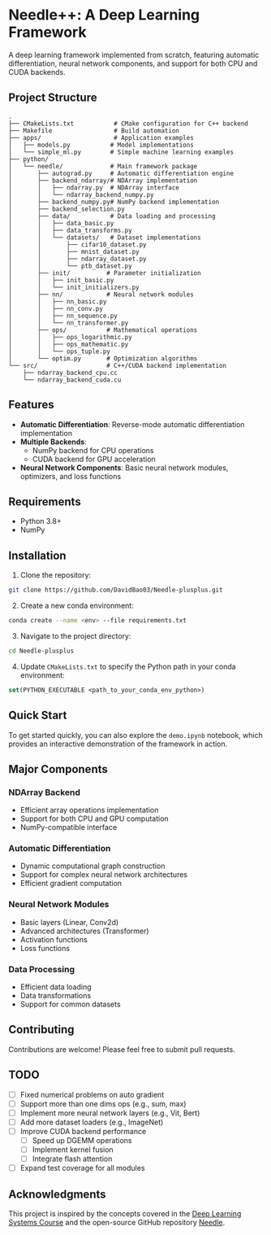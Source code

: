 # Needle++: A Deep Learning Framework

A deep learning framework implemented from scratch, featuring automatic differentiation, neural network components, and support for both CPU and CUDA backends.

## Project Structure

```
.
├── CMakeLists.txt           # CMake configuration for C++ backend
├── Makefile                 # Build automation
├── apps/                    # Application examples
│   ├── models.py           # Model implementations
│   └── simple_ml.py        # Simple machine learning examples
├── python/
│   └── needle/             # Main framework package
│       ├── autograd.py     # Automatic differentiation engine
│       ├── backend_ndarray/# NDArray implementation
│       │   ├── ndarray.py  # NDArray interface
│       │   └── ndarray_backend_numpy.py
│       ├── backend_numpy.py# NumPy backend implementation
│       ├── backend_selection.py
│       ├── data/           # Data loading and processing
│       │   ├── data_basic.py
│       │   ├── data_transforms.py
│       │   └── datasets/   # Dataset implementations
│       │       ├── cifar10_dataset.py
│       │       ├── mnist_dataset.py
│       │       ├── ndarray_dataset.py
│       │       └── ptb_dataset.py
│       ├── init/          # Parameter initialization
│       │   ├── init_basic.py
│       │   └── init_initializers.py
│       ├── nn/            # Neural network modules
│       │   ├── nn_basic.py
│       │   ├── nn_conv.py
│       │   ├── nn_sequence.py
│       │   └── nn_transformer.py
│       ├── ops/           # Mathematical operations
│       │   ├── ops_logarithmic.py
│       │   ├── ops_mathematic.py
│       │   └── ops_tuple.py
│       └── optim.py       # Optimization algorithms
└── src/                   # C++/CUDA backend implementation
    ├── ndarray_backend_cpu.cc
    └── ndarray_backend_cuda.cu
```

## Features

- **Automatic Differentiation**: Reverse-mode automatic differentiation implementation
- **Multiple Backends**:
  - NumPy backend for CPU operations
  - CUDA backend for GPU acceleration
- **Neural Network Components**: Basic neural network modules, optimizers, and loss functions

## Requirements

- Python 3.8+
- NumPy

## Installation

1. Clone the repository:

```bash
git clone https://github.com/DavidBao03/Needle-plusplus.git
```

2. Create a new conda environment:

```bash
conda create --name <env> --file requirements.txt
```

3. Navigate to the project directory:

```bash
cd Needle-plusplus
```

4. Update `CMakeLists.txt` to specify the Python path in your conda environment:

```cmake
set(PYTHON_EXECUTABLE <path_to_your_conda_env_python>)
```

## Quick Start

To get started quickly, you can also explore the `demo.ipynb` notebook, which provides an interactive demonstration of the framework in action.

## Major Components

### NDArray Backend

- Efficient array operations implementation
- Support for both CPU and GPU computation
- NumPy-compatible interface

### Automatic Differentiation

- Dynamic computational graph construction
- Support for complex neural network architectures
- Efficient gradient computation

### Neural Network Modules

- Basic layers (Linear, Conv2d)
- Advanced architectures (Transformer)
- Activation functions
- Loss functions

### Data Processing

- Efficient data loading
- Data transformations
- Support for common datasets

## Contributing

Contributions are welcome! Please feel free to submit pull requests.

## TODO

- [ ] Fixed numerical problems on auto gradient
- [ ] Support more than one dims ops (e.g., sum, max)
- [ ] Implement more neural network layers (e.g., Vit, Bert)
- [ ] Add more dataset loaders (e.g., ImageNet)
- [ ] Improve CUDA backend performance
  - [ ] Speed up DGEMM operations
  - [ ] Implement kernel fusion
  - [ ] Integrate flash attention
- [ ] Expand test coverage for all modules

## Acknowledgments

This project is inspired by the concepts covered in the [Deep Learning Systems Course](https://dlsyscourse.org/lectures/) and the open-source GitHub repository [Needle](https://github.com/YconquestY/Needle).

